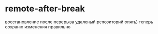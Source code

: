 # remote-after-break
восстановление после перерыва
удаленый репозиторий опять)
теперь сохраню изменения правильно
